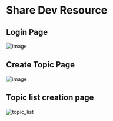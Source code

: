 # Share Dev Resource

## Login Page

![image](https://user-images.githubusercontent.com/37651620/115992017-25806080-a5eb-11eb-8e61-65afead3a90f.png)

## Create Topic Page

![image](https://user-images.githubusercontent.com/37651620/116003970-52029f80-a620-11eb-9ea8-3f6495eeb41d.png)

## Topic list creation page

![topic_list](https://user-images.githubusercontent.com/37651620/116213702-bbd89180-a765-11eb-9efc-57265b577992.png)

